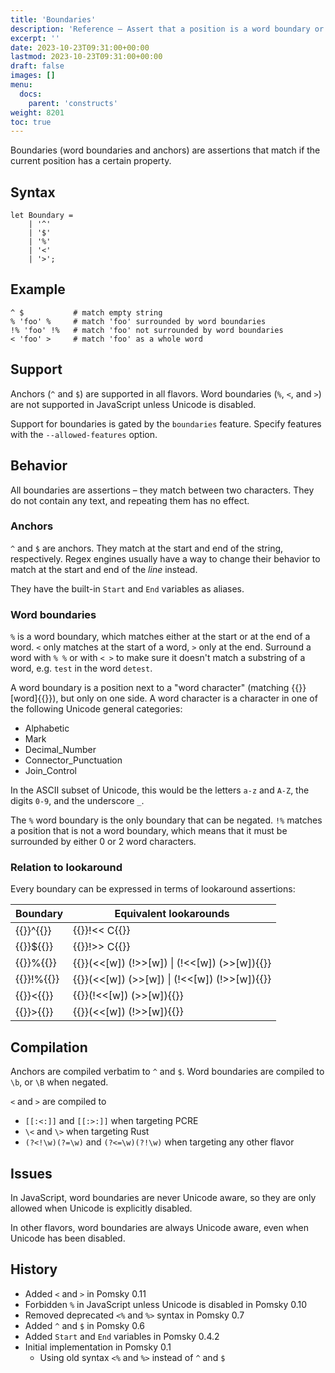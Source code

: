 ```yaml
---
title: 'Boundaries'
description: 'Reference – Assert that a position is a word boundary or anchor'
excerpt: ''
date: 2023-10-23T09:31:00+00:00
lastmod: 2023-10-23T09:31:00+00:00
draft: false
images: []
menu:
  docs:
    parent: 'constructs'
weight: 8201
toc: true
---
```


Boundaries (word boundaries and anchors) are assertions that match if the current position has a
certain property.

## Syntax

```pomsky
let Boundary =
    | '^'
    | '$'
    | '%'
    | '<'
    | '>';
```

## Example

```pomsky
^ $           # match empty string
% 'foo' %     # match 'foo' surrounded by word boundaries
!% 'foo' !%   # match 'foo' not surrounded by word boundaries
< 'foo' >     # match 'foo' as a whole word
```

## Support

Anchors (`^` and `$`) are supported in all flavors. Word boundaries (`%`, `<`, and `>`) are not
supported in JavaScript unless Unicode is disabled.

Support for boundaries is gated by the `boundaries` feature. Specify features with the
`--allowed-features` option.

## Behavior

All boundaries are assertions – they match between two characters. They do not contain any text,
and repeating them has no effect.

### Anchors

`^` and `$` are anchors. They match at the start and end of the string, respectively. Regex engines
usually have a way to change their behavior to match at the start and end of the _line_ instead.

They have the built-in `Start` and `End` variables as aliases.

### Word boundaries

`%` is a word boundary, which matches either at the start or at the end of a word. `<` only matches
at the start of a word, `>` only at the end. Surround a word with `% %` or with `< >` to make sure
it doesn't match a substring of a word, e.g. `test` in the word `detest`.

A word boundary is a position next to a "word character" (matching {{<po>}}[word]{{</po>}}), but
only on one side. A word character is a character in one of the following Unicode general
categories:

- Alphabetic
- Mark
- Decimal_Number
- Connector_Punctuation
- Join_Control

In the ASCII subset of Unicode, this would be the letters `a-z` and `A-Z`, the digits `0-9`, and the
underscore `_`.

The `%` word boundary is the only boundary that can be negated. `!%` matches a position that is not
a word boundary, which means that it must be surrounded by either 0 or 2 word characters.

### Relation to lookaround

Every boundary can be expressed in terms of lookaround assertions:

| Boundary            | Equivalent lookarounds                                    |
| ------------------- | --------------------------------------------------------- |
| {{<po>}}^{{</po>}}  | {{<po>}}!<< C{{</po>}}                                    |
| {{<po>}}${{</po>}}  | {{<po>}}!>> C{{</po>}}                                    |
| {{<po>}}%{{</po>}}  | {{<po>}}(<<[w]) (!>>[w]) &#x7c; (!<<[w]) (>>[w]){{</po>}} |
| {{<po>}}!%{{</po>}} | {{<po>}}(<<[w]) (>>[w]) &#x7c; (!<<[w]) (!>>[w]){{</po>}} |
| {{<po>}}<{{</po>}}  | {{<po>}}(!<<[w]) (>>[w]){{</po>}}                         |
| {{<po>}}>{{</po>}}  | {{<po>}}(<<[w]) (!>>[w]){{</po>}}                         |

## Compilation

Anchors are compiled verbatim to `^` and `$`. Word boundaries are compiled to `\b`, or `\B` when
negated.

`<` and `>` are compiled to

- `[[:<:]]` and `[[:>:]]` when targeting PCRE
- `\<` and `\>` when targeting Rust
- `(?<!\w)(?=\w)` and `(?<=\w)(?!\w)` when targeting any other flavor

## Issues

In JavaScript, word boundaries are never Unicode aware, so they are only allowed when Unicode is
explicitly disabled.

In other flavors, word boundaries are always Unicode aware, even when Unicode has been disabled.

## History

- Added `<` and `>` in Pomsky 0.11
- Forbidden `%` in JavaScript unless Unicode is disabled in Pomsky 0.10
- Removed deprecated `<%` and `%>` syntax in Pomsky 0.7
- Added `^` and `$` in Pomsky 0.6
- Added `Start` and `End` variables in Pomsky 0.4.2
- Initial implementation in Pomsky 0.1
  - Using old syntax `<%` and `%>` instead of `^` and `$`
